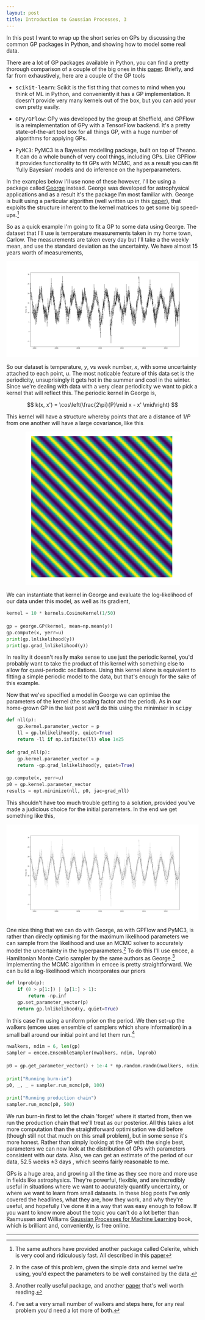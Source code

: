```yaml
---
layout: post
title: Introduction to Gaussian Processes, 3
---
```


In this post I want to wrap up the short series on GPs by discussing the common GP packages in Python, and showing how to model some real data.

There are a lot of GP packages available in Python, you can find a pretty thorough comparison of a couple of the big ones in this [paper](https://arxiv.org/pdf/1710.03157.pdf). Briefly, and far from exhaustively, here are a couple of the GP tools

* <tt>scikit-learn</tt>:  Scikit is the fist thing that comes to mind when you think of ML in Python, and conveniently it has a GP implementation. It doesn't provide very many kernels out of the box, but you can add your own pretty easily.

* <tt>GPy/GFlow</tt>: GPy was developed by the group at Sheffield, and GPFlow is a reimplementation of GPy with a TensorFlow backend. It's a pretty state-of-the-art tool box for all things GP, with a huge number of algorithms for applying GPs.

* <tt>PyMC3</tt>: PyMC3 is a Bayesian modelling package, built on top of Theano. It can do a whole bunch of very cool things, including GPs. Like GPFlow it provides functionality to fit GPs with MCMC, and as a result you can fit 'fully Bayesian' models and do inference on the hyperparameters.

In the examples below I'll use none of these however, I'll be using a package called [George](http://george.readthedocs.io/en/latest/) instead. George was developed for astrophysical applications and as a result it's the package I'm most familiar with. George is built using a particular algorithm (well written up in this [paper](https://arxiv.org/pdf/1403.6015.pdf)), that exploits the structure inherent to the kernel matrices to get some big speed-ups.[^1]

So as a quick example I'm going to fit a GP to some data using George. The dataset that I'll use is temperature measurements taken in my home town, Carlow. The measurements are taken every day but I'll take a the weekly mean, and use the standard deviation as the uncertainty. We have almost 15 years worth of measurements,

![weather](/images/gp/carlow_weather.png)

So our dataset is temperature, $y$, vs week number, $x$, with some uncertainty attached to each point, $u$. The most noticable feature of this data set is the periodicity, unsuprisingly it gets hot in the summer and cool in the winter. Since we're dealing with data with a very clear periodicity we want to pick a kernel that will reflect this. The periodic kernel in George is,

$$
k(x, x') = \cos\left(\frac{2\pi}{P}\mid x - x' \mid\right)
$$

This kernel will have a structure whereby points that are a distance of $1/P$ from one another will have a large covariance, like this

<center>
<img src='/images/gp/periodic.png'>
</center>

We can instantiate that kernel in George and evaluate the log-likelihood of our data under this model, as well as its gradient,

```python
kernel = 10 * kernels.CosineKernel(1/50)

gp = george.GP(kernel, mean=np.mean(y))
gp.compute(x, yerr=u)
print(gp.lnlikelihood(y))
print(gp.grad_lnlikelihood(y))
```

In reality it doesn't really make sense to use just the periodic kernel, you'd probably want to take the product of this kernel with something else to allow for quasi-periodic oscillations. Using this kernel alone is equivalent to fitting a simple periodic model to the data, but that's enough for the sake of this example.

Now that we've specified a model in George we can optimise the parameters of the kernel (the scaling factor and the period). As in our home-grown GP in the last post we'll do this using the minimiser in <tt>scipy</tt>

```python
def nll(p):
    gp.kernel.parameter_vector = p
    ll = gp.lnlikelihood(y, quiet=True)
    return -ll if np.isfinite(ll) else 1e25

def grad_nll(p):
    gp.kernel.parameter_vector = p
    return -gp.grad_lnlikelihood(y, quiet=True)

gp.compute(x, yerr=u)
p0 = gp.kernel.parameter_vector
results = opt.minimize(nll, p0, jac=grad_nll)
```
This shouldn't have too much trouble getting to a solution, provided you've made a judicious choice for the initial parameters. In the end we get something like this,

![fit](/images/gp/model_fit.png)

One nice thing that we can do with George, as with GPFlow and PyMC3, is rather than direcly optimising for the maximum likelihood parameters we can sample from the likelihood and use an MCMC solver to accurately model the uncertainty in the hyperparameters.[^2] To do this I'll use <tt>emcee</tt>, a Hamiltonian Monte Carlo sampler by the same authors as George.[^3] Implementing the MCMC algorithm in emcee is pretty straightforward. We can build a log-likelihood which incorporates our priors

```python
def lnprob(p):
    if (0 > p[1:]) | (p[1:] > 1):
        return -np.inf
    gp.set_parameter_vector(p)
    return gp.lnlikelihood(y, quiet=True)
```

In this case I'm using a uniform prior on the period. We then set-up the walkers (emcee uses ensemble of samplers which share information) in a small ball around our initial point and let them run.[^4] 

```python
nwalkers, ndim = 6, len(gp)
sampler = emcee.EnsembleSampler(nwalkers, ndim, lnprob)

p0 = gp.get_parameter_vector() + 1e-4 * np.random.randn(nwalkers, ndim)

print("Running burn-in")
p0, _, _ = sampler.run_mcmc(p0, 100)

print("Running production chain")
sampler.run_mcmc(p0, 500)
```

We run burn-in first to let the chain 'forget' where it started from, then we run the production chain that we'll treat as our posterior. All this takes a lot more computation than the straightforward optimisation we did before (though still not that much on this small problem), but in some sense it's more honest. Rather than simply looking at the GP with the single best, parameters we can now look at the distribution of GPs with parameters consistent with our data. Also, we can get an estimate of the period of our data, $52.5$ weeks $\pm3$ days , which seems fairly reasonable to me.

GPs is a huge area, and growing all the time as they see more and more use in fields like astrophysics. They're powerful, flexible, and are incredibly useful in situations where we want to accurately quantify uncertainty, or where we want to learn from small datasets. In these blog posts I've only covered the headlines, what they are, how they work, and why they're useful, and hopefully I've done it in a way that was easy enough to follow. If you want to know more about the topic you can't do a lot better than Rasmussen and Williams [Gaussian Processes for Machine Learning](http://www.gaussianprocess.org/gpml/) book, which is brilliant and, conveniently, is free online.  


---

[^1]: The same authors have provided another package called Celerite, which is very cool and ridiculously fast. All described in this [paper](https://arxiv.org/pdf/1703.09710.pdf)

[^2]: In the case of this problem, given the simple data and kernel we're using, you'd expect the parameters to be well constained by the data. 

[^3]: Another really useful package, and another [paper](https://arxiv.org/abs/1202.3665) that's well worth reading.

[^4]: I've set a very small number of walkers and steps here, for any real problem you'd need a lot more of both.
